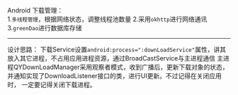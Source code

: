 Android 下载管理：                        
            1.`多线程管理`，根据网络状态，调整线程池数量
            2.采用`okhttp`进行网络通讯
            3.`greenDao`进行数据库存储
***
设计思路：
            下载Service设置`android:process=":downLoadService"`属性，讲其放入其它进程，不占用应用进程资源，通过BroadCastService与主进程通信
主进程QYDownLoadManager采用观察者模式，收到广播后，更新下载对象的状态，并通知实现了DownloadListener接口的类，进行UI更新。不过记得在关闭应用时，
一定要记得关闭下载进程。
